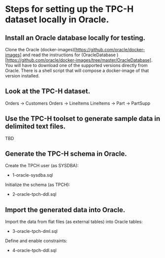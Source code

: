 
# Steps for setting up the TPC-H dataset locally in Oracle.

## Install an Oracle database locally for testing.

Clone the Oracle (docker-images)[https://github.com/oracle/docker-images] and read the instructions for (OracleDatabase )[https://github.com/oracle/docker-images/tree/master/OracleDatabase]. You will have to download one of the supported versions directly from Oracle. There is a shell script that will compose a docker-image of that version installed.

## Look at the TPC-H dataset.

Orders -> Customers
Orders -> LineItems
LineItems -> Part -> PartSupp

## Use the TPC-H toolset to generate sample data in delimited text files.

TBD

## Generate the TPC-H schema in Oracle.

Create the TPCH user (as SYSDBA):
* 1-oracle-sysdba.sql

Initialize the schema (as TPCH):
* 2-oracle-tpch-ddl.sql

## Import the generated data into Oracle.

Import the data from flat files (as external tables) into Oracle tables:
* 3-oracle-tpch-dml.sql

Define and enable constraints:
* 4-oracle-tpch-ddl.sql
